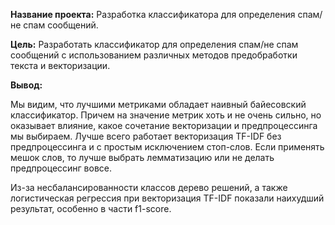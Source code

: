 **Название проекта:** Разработка классификатора для определения спам/не спам сообщений.

**Цель:** Разработать классификатор для определения спам/не спам сообщений с использованием различных методов предобработки текста и векторизации.

**Вывод:**

Мы видим, что лучшими метриками обладает наивный байесовский классификатор. Причем на значение метрик хоть и не очень сильно, но оказывает влияние, какое сочетание векторизации и предпроцессинга мы выбираем. Лучше всего работает векторизация TF-IDF без предпроцессинга и с простым исключением стоп-слов. Если применять мешок слов, то лучше выбрать лемматизацию или не делать предпроцессинг вовсе.

Из-за несбалансированности классов дерево решений, а также логистическая регрессия при векторизация TF-IDF показали наихудший результат, особенно в части f1-score.
